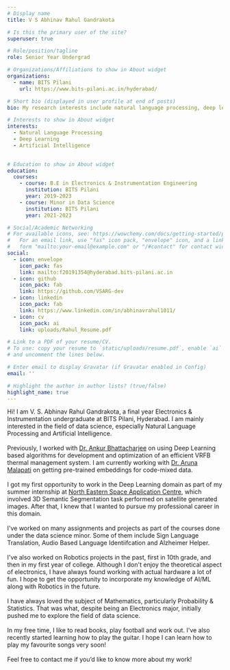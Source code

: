 ```yaml
---
# Display name
title: V S Abhinav Rahul Gandrakota

# Is this the primary user of the site?
superuser: true

# Role/position/tagline
role: Senior Year Undergrad

# Organizations/Affiliations to show in About widget
organizations:
  - name: BITS Pilani
    url: https://www.bits-pilani.ac.in/hyderabad/

# Short bio (displayed in user profile at end of posts)
bio: My research interests include natural language processing, deep learning, artificial intelligence and robotics.

# Interests to show in About widget
interests:
  - Natural Language Processing
  - Deep Learning
  - Artificial Intelligence
  

# Education to show in About widget
education:
  courses:
    - course: B.E in Electronics & Instrumentation Engineering
      institution: BITS Pilani
      year: 2019-2023
    - course: Minor in Data Science
      institution: BITS Pilani
      year: 2021-2023

# Social/Academic Networking
# For available icons, see: https://wowchemy.com/docs/getting-started/page-builder/#icons
#   For an email link, use "fas" icon pack, "envelope" icon, and a link in the
#   form "mailto:your-email@example.com" or "/#contact" for contact widget.
social:
  - icon: envelope
    icon_pack: fas
    link: mailto:f20191354@hyderabad.bits-pilani.ac.in
  - icon: github
    icon_pack: fab
    link: https://github.com/VSARG-dev
  - icon: linkedin
    icon_pack: fab
    link: https://www.linkedin.com/in/abhinavrahul1011/
  - icon: cv
    icon_pack: ai
    link: uploads/Rahul_Resume.pdf

# Link to a PDF of your resume/CV.
# To use: copy your resume to `static/uploads/resume.pdf`, enable `ai` icons in `params.toml`,
# and uncomment the lines below.

# Enter email to display Gravatar (if Gravatar enabled in Config)
email: ''

# Highlight the author in author lists? (true/false)
highlight_name: true
---
```


Hi! I am V. S. Abhinav Rahul Gandrakota, a final year Electronics & Instrumentation undergraduate at BITS Pilani, Hyderabad. I am mainly interested in the field of data science, especially Natural Language Processing and Artificial Intelligence. \
\
Previously, I worked with [Dr. Ankur Bhattacharjee](https://universe.bits-pilani.ac.in/Hyderabad/bhattacharjee/Profile) on using Deep Learning based algorithms for
development and optimization of an efficient VRFB thermal management system. I am currently working with [Dr. Aruna Malapati](https://universe.bits-pilani.ac.in/hyderabad/arunamalapati/Profile) on getting pre-trained embeddings for code-mixed data. \
\
I got my first opportunity to work in the Deep Learning domain as part of my summer internship at [North Eastern Space Application Centre](https://nesac.gov.in), which involved 3D Semantic Segmentation task performed on satellite generated images. After that, I knew that I wanted to pursue my professional career in this domain. \
\
I've worked on many assignments and projects as part of the courses done under the data science minor. Some of them include Sign Language Translation, Audio Based Language Identiifcation and Alzheimer Helper. \
\
I've also worked on Robotics projects in the past, first in 10th grade, and then in my first year of college. Although I don't enjoy the theoretical aspect of electronics, I have always found working with actual hardware a lot of fun. I hope to get the opportunity to incorporate my knowledge of AI/ML along with Robotics in the future.\
\
I have always loved the subject of Mathematics, particularly Probability & Statistics. That was what, despite being an Electronics major, initially pushed me to explore the field of data science. \
\
In my free time, I like to read books, play football and work out. I've also recently started learning how to play the guitar. I hope I can learn how to play my favourite songs very soon! \
\
Feel free to contact me if you’d like to know more about my work!

<!-- {{< icon name="download" pack="fas" >}} Download my {{< staticref "uploads/demo_resume.pdf" "newtab" >}}resumé{{< /staticref >}}. -->
